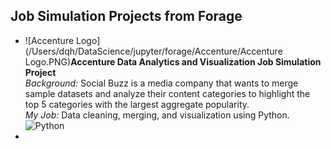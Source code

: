 ## Job Simulation Projects from Forage

* ![Accenture Logo](/Users/dqh/DataScience/jupyter/forage/Accenture/Accenture Logo.PNG)**Accenture Data Analytics and Visualization Job Simulation Project**<br>
  *Background:* Social Buzz is a media company that wants to merge sample datasets and analyze their content categories to highlight the top 5 categories with the largest aggregate popularity.<br>
  *My Job:* Data cleaning, merging, and visualization using Python. ![Python](https://img.shields.io/badge/Python-3776AB?style=flat&logo=python&logoColor=white)
* 
